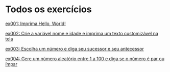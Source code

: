 # Todos os exercícios

[ex001: Imprima Hello, World!](exs/ex001.js)

[ex002: Crie a variável nome e idade e imprima um texto customizável na tela](exs/ex002.js)

[ex003: Escolha um número e diga seu sucessor e seu antecessor](exs/ex003.js)

[ex004: Gere um número aleatório entre 1 a 100 e diga se o número é par ou ímpar](exs/ex004.js)
